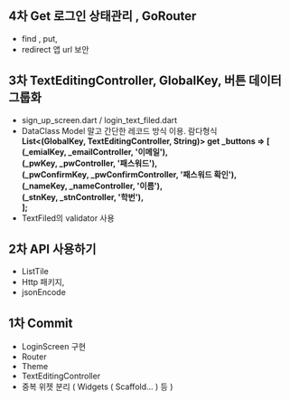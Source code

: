 ## 4차 Get 로그인 상태관리 , GoRouter
- find , put,
- redirect 앱 url 보안

  
## 3차 TextEditingController, GlobalKey<FormState>, 버튼 데이터 그룹화  
- sign_up_screen.dart / login_text_filed.dart  
- DataClass Model 말고 간단한 레코드 방식 이용. 람다형식  
  **List<(GlobalKey<FormState>, TextEditingController, String)> get _buttons => [  
        (_emialKey, _emailController, '이메일'),  
        (_pwKey, _pwController, '패스워드'),  
        (_pwConfirmKey, _pwConfirmController, '패스워드 확인'),  
        (_nameKey, _nameController, '이름'),  
        (_stnKey, _stnController, '학번'),  
      ];**
- TextFiled의 validator 사용

## 2차 API 사용하기
- ListTile
- Http 패키지,
- jsonEncode
  
## 1차 Commit 
- LoginScreen 구현
- Router
- Theme
- TextEditingController
- 중복 위젯 분리 ( Widgets ( Scaffold... ) 등 )

